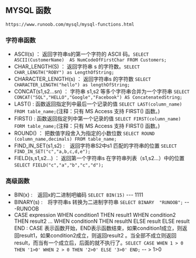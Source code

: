 ## MYSQL 函数 ##

    https://www.runoob.com/mysql/mysql-functions.html

### 字符串函数 ###

- ASCII(s) ： 返回字符串s的第一个字符的 ASCII 码。`SELECT ASCII(CustomerName)  AS NumCodeOfFirstChar FROM Customers;`
- CHAR_LENGTH(S) ： 返回字符串 s 的字符数。`SELECT CHAR_LENGTH("ROBY") as LengthOfString;` 
- CHARACTER_LENGTH(s) ： 返回字符串s 的字符数 `SELECT CHARACTER_LENGTH("hello") as lengthOfString;`
- CONCAT(s1,s2...sn) ： 字符串 s1,s2 等多个字符串合并为一个字符串 `SELECT CONCAT("SQL","HELLO","Google","Facebook") AS ConcatenatedString;`
- LAST() : 函数返回指定列中最后一个记录的值 `SELECT LAST(column_name) FROM table_name;`(注释：只有 MS Access 支持 FIRST() 函数。)
- FIRST() : 函数返回指定列中第一个记录的值 `SELECT FIRST(column_name) FORM table_name;`(注释：只有 MS Access 支持 FIRST() 函数。)
- ROUND() ： 把数值字段舍入为指定的小数位数 `SELECT ROUND (column_name,decimals) FROM table_name;`
- FIND_IN_SET(s1,s2) :　返回字符串S2中s1 匹配的字符串的位置 `SELECT FIND_IN_SET("c","a,b,c,d,e");`
- FIELD(s,s1,s2...) ： 返回第一个字符串s 在字符串列表（s1,s2...）中的位置 `SELECT FIELD("c","a","b","c","d");`

### 高级函数 ###
- BIN(x) :　返回x的二进制吧编码 `SELECT BIN(15)` --- 1111
- BINARY(s) :　将字符串s 转换为二进制字符串 `SELECT BINARY  "RUNOOB";` ---RUNOOB
- CASE expression WHEN condition1 THEN result1 WHEN condition2 THEN result2 ... WHEN conditionN THEN resultN ELSE result ELSE result END  : CASE 表示函数开始，END表示函数结束，如果condition1成立，则返回result1，如果condition2成立，则返回result2 。当全部不成立则返回 result，而当有一个成立后，后面的就不执行了。`SELECT CASE WHEN 1 > 0 THEN '1>0' WHEN 2 > 0 THEN '2>0' ELSE '3>0' END;` -- > 1>0